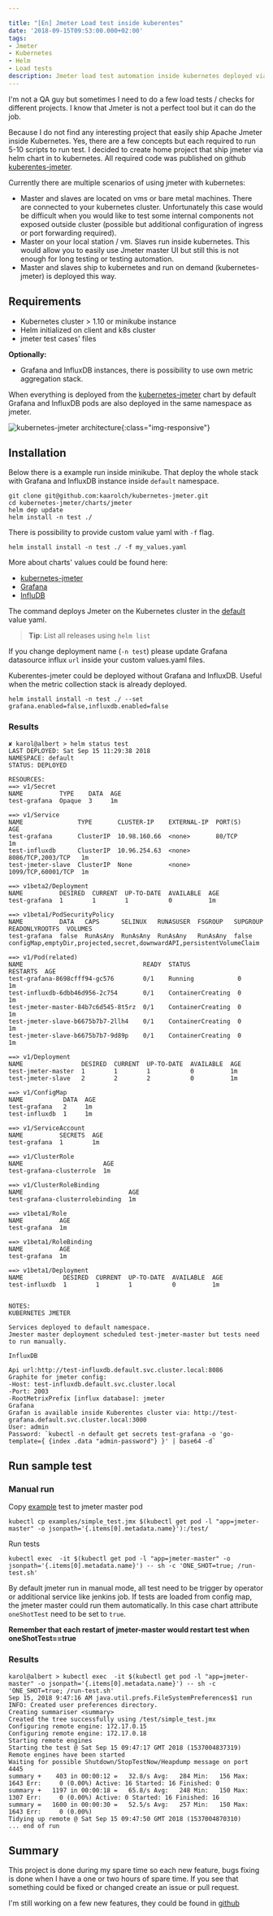 ```yaml
---

title: "[En] Jmeter Load test inside kuberentes"
date: '2018-09-15T09:53:00.000+02:00'
tags:
- Jmeter
- Kubernetes
- Helm
- Load tests
description: Jmeter load test automation inside kubernetes deployed via helm chart.
---
```

I'm not a QA guy but sometimes I need to do a few load tests / checks for different
projects. I know that Jmeter is not a perfect tool but it can do the job.

Because I do not find any interesting project that easily ship Apache Jmeter inside Kubernetes.
Yes, there are a few concepts but each required to run 5-10 scripts to run test.
I decided to create home project that ship jmeter via helm chart in to kubernetes.
All required code was published on github [kuberentes-jmeter](https://github.com/kaarolch/kubernetes-jmeter).

Currently there are multiple scenarios of using jmeter with kubernetes:
*   Master and slaves are located on vms or bare metal machines. There are connected
to your kubernetes cluster. Unfortunately this case would be difficult when you would
like to test some internal components not exposed outside cluster (possible but
  additional configuration of ingress or port forwarding required).
*   Master on your local station / vm. Slaves run inside kubernetes. This would
allow you to easily use Jmeter master UI but still this is not enough for long
testing or testing automation.
*   Master and slaves ship to kubernetes and run on demand (kubernetes-jmeter)
is deployed this way.

## Requirements

*   Kubernetes cluster > 1.10 or minikube instance
*   Helm initialized on client and k8s cluster
*   jmeter test cases' files

**Optionally:**
*   Grafana and InfluxDB instances, there is possibility to use own metric aggregation
stack.

When everything is deployed from the
[kubernetes-jmeter](https://github.com/kaarolch/kubernetes-jmeter/tree/master/charts/jmeter)
chart by default Grafana and InfluxDB pods are also deployed in the same namespace as jmeter.

![kubernetes-jmeter architecture](https://github.com/kaarolch/kubernetes-jmeter/raw/master/images/kubernetes-jmeter_architecture.png){:class="img-responsive"}

## Installation
Below there is a example run inside minikube. That deploy the whole stack with
Grafana and InfluxDB instance inside `default` namespace.

```
git clone git@github.com:kaarolch/kubernetes-jmeter.git
cd kubernetes-jmeter/charts/jmeter
helm dep update
helm install -n test ./
```
There is possibility to provide custom value yaml with `-f` flag.
```
helm install install -n test ./ -f my_values.yaml
```
More about charts' values could be found here:
*   [kubernetes-jmeter](https://github.com/kaarolch/kubernetes-jmeter/blob/master/README.md#configuration)
*   [Grafana](https://github.com/helm/charts/blob/master/stable/grafana/README.md#configuration)
*   [InfluDB](https://github.com/helm/charts/blob/master/stable/influxdb/values.yaml)

The command deploys Jmeter on the Kubernetes cluster in the [default](https://github.com/kaarolch/kubernetes-jmeter/blob/master/charts/jmeter/values.yaml) value yaml.

> **Tip**: List all releases using `helm list`

If you change deployment name (`-n test`) please update Grafana datasource influx
`url` inside your custom values.yaml files.

Kuberentes-jmeter could be deployed without Grafana and InfluxDB. Useful when the
metric collection stack is already deployed.
```
helm install install -n test ./ --set grafana.enabled=false,influxdb.enabled=false
```

### Results

```
✘ karol@albert > helm status test
LAST DEPLOYED: Sat Sep 15 11:29:38 2018
NAMESPACE: default
STATUS: DEPLOYED

RESOURCES:
==> v1/Secret
NAME          TYPE    DATA  AGE
test-grafana  Opaque  3     1m

==> v1/Service
NAME               TYPE       CLUSTER-IP    EXTERNAL-IP  PORT(S)             AGE
test-grafana       ClusterIP  10.98.160.66  <none>       80/TCP              1m
test-influxdb      ClusterIP  10.96.254.63  <none>       8086/TCP,2003/TCP   1m
test-jmeter-slave  ClusterIP  None          <none>       1099/TCP,60001/TCP  1m

==> v1beta2/Deployment
NAME          DESIRED  CURRENT  UP-TO-DATE  AVAILABLE  AGE
test-grafana  1        1        1           0          1m

==> v1beta1/PodSecurityPolicy
NAME          DATA   CAPS      SELINUX   RUNASUSER  FSGROUP   SUPGROUP  READONLYROOTFS  VOLUMES
test-grafana  false  RunAsAny  RunAsAny  RunAsAny   RunAsAny  false     configMap,emptyDir,projected,secret,downwardAPI,persistentVolumeClaim

==> v1/Pod(related)
NAME                                 READY  STATUS             RESTARTS  AGE
test-grafana-8698cfff94-gc576        0/1    Running            0         1m
test-influxdb-6dbb46d956-2c754       0/1    ContainerCreating  0         1m
test-jmeter-master-84b7c6d545-8t5rz  0/1    ContainerCreating  0         1m
test-jmeter-slave-b6675b7b7-2llh4    0/1    ContainerCreating  0         1m
test-jmeter-slave-b6675b7b7-9d89p    0/1    ContainerCreating  0         1m

==> v1/Deployment
NAME                DESIRED  CURRENT  UP-TO-DATE  AVAILABLE  AGE
test-jmeter-master  1        1        1           0          1m
test-jmeter-slave   2        2        2           0          1m

==> v1/ConfigMap
NAME           DATA  AGE
test-grafana   2     1m
test-influxdb  1     1m

==> v1/ServiceAccount
NAME          SECRETS  AGE
test-grafana  1        1m

==> v1/ClusterRole
NAME                      AGE
test-grafana-clusterrole  1m

==> v1/ClusterRoleBinding
NAME                             AGE
test-grafana-clusterrolebinding  1m

==> v1beta1/Role
NAME          AGE
test-grafana  1m

==> v1beta1/RoleBinding
NAME          AGE
test-grafana  1m

==> v1beta1/Deployment
NAME           DESIRED  CURRENT  UP-TO-DATE  AVAILABLE  AGE
test-influxdb  1        1        1           0          1m


NOTES:
KUBERNETES JMETER

Services deployed to default namespace.
Jmester master deployment scheduled test-jmeter-master but tests need to run manually.

InfluxDB

Api url:http://test-influxdb.default.svc.cluster.local:8086
Graphite for jmeter config:
-Host: test-influxdb.default.svc.cluster.local
-Port: 2003
-RootMetrixPrefix [influx database]: jmeter
Grafana
Grafan is available inside Kuberentes cluster via: http://test-grafana.default.svc.cluster.local:3000
User: admin
Password: `kubectl -n default get secrets test-grafana -o 'go-template={ {index .data "admin-password"} }' | base64 -d`
```

## Run sample test

### Manual run
Copy [example](https://github.com/kaarolch/kubernetes-jmeter/blob/master/examples/simple_test.jmx) test to jmeter master pod

```
kubectl cp examples/simple_test.jmx $(kubectl get pod -l "app=jmeter-master" -o jsonpath='{.items[0].metadata.name}'):/test/

```
Run tests

```
kubectl exec  -it $(kubectl get pod -l "app=jmeter-master" -o jsonpath='{.items[0].metadata.name}') -- sh -c 'ONE_SHOT=true; /run-test.sh'
```

By default jmeter run in manual mode, all test need to be trigger by operator
or additional service like jenkins job.
If tests are loaded from config map, the jmeter master could run them automatically.
In this case chart attribute `oneShotTest` need to be set to `true`.

**Remember that each restart of jmeter-master would restart test when oneShotTest==true**

### Results
```
karol@albert > kubectl exec  -it $(kubectl get pod -l "app=jmeter-master" -o jsonpath='{.items[0].metadata.name}') -- sh -c 'ONE_SHOT=true; /run-test.sh'
Sep 15, 2018 9:47:16 AM java.util.prefs.FileSystemPreferences$1 run
INFO: Created user preferences directory.
Creating summariser <summary>
Created the tree successfully using /test/simple_test.jmx
Configuring remote engine: 172.17.0.15
Configuring remote engine: 172.17.0.18
Starting remote engines
Starting the test @ Sat Sep 15 09:47:17 GMT 2018 (1537004837319)
Remote engines have been started
Waiting for possible Shutdown/StopTestNow/Heapdump message on port 4445
summary +    403 in 00:00:12 =   32.8/s Avg:   284 Min:   156 Max:  1643 Err:     0 (0.00%) Active: 16 Started: 16 Finished: 0
summary +   1197 in 00:00:18 =   65.8/s Avg:   248 Min:   150 Max:  1307 Err:     0 (0.00%) Active: 0 Started: 16 Finished: 16
summary =   1600 in 00:00:30 =   52.5/s Avg:   257 Min:   150 Max:  1643 Err:     0 (0.00%)
Tidying up remote @ Sat Sep 15 09:47:50 GMT 2018 (1537004870310)
... end of run
```

## Summary
This project is done during my spare time so each new feature, bugs fixing is done
when I have a one or two hours of spare time. If you see that something could be
fixed or changed create an issue or pull request.

I'm still working on a few new features, they could be found in [github](https://github.com/kaarolch/kubernetes-jmeter#to-do)
